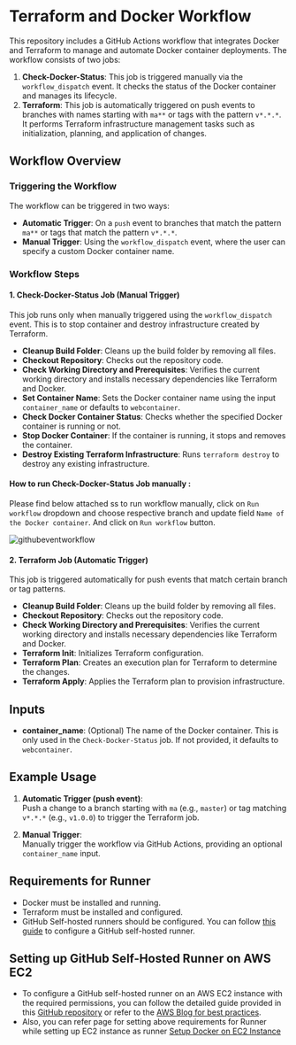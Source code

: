 # Terraform and Docker Workflow

This repository includes a GitHub Actions workflow that integrates Docker and Terraform to manage and automate Docker container deployments. The workflow consists of two jobs:

1. **Check-Docker-Status**: This job is triggered manually via the `workflow_dispatch` event. It checks the status of the Docker container and manages its lifecycle.
2. **Terraform**: This job is automatically triggered on push events to branches with names starting with `ma**` or tags with the pattern `v*.*.*`. It performs Terraform infrastructure management tasks such as initialization, planning, and application of changes.

## Workflow Overview

### Triggering the Workflow

The workflow can be triggered in two ways:
- **Automatic Trigger**: On a `push` event to branches that match the pattern `ma**` or tags that match the pattern `v*.*.*`.
- **Manual Trigger**: Using the `workflow_dispatch` event, where the user can specify a custom Docker container name.

### Workflow Steps

#### 1. Check-Docker-Status Job (Manual Trigger)

This job runs only when manually triggered using the `workflow_dispatch` event. This is to stop container and destroy infrastructure created by Terraform.

- **Cleanup Build Folder**: Cleans up the build folder by removing all files.
- **Checkout Repository**: Checks out the repository code.
- **Check Working Directory and Prerequisites**: Verifies the current working directory and installs necessary dependencies like Terraform and Docker.
- **Set Container Name**: Sets the Docker container name using the input `container_name` or defaults to `webcontainer`.
- **Check Docker Container Status**: Checks whether the specified Docker container is running or not.
- **Stop Docker Container**: If the container is running, it stops and removes the container.
- **Destroy Existing Terraform Infrastructure**: Runs `terraform destroy` to destroy any existing infrastructure.

#### How to run Check-Docker-Status Job manually :
Please find below attached ss to run workflow manually, click on `Run workflow` dropdown and choose respective branch and update field `Name of the Docker container`.
And click on `Run workflow` button.

![githubeventworkflow](https://github.com/user-attachments/assets/30c29ac3-1877-4243-8be5-4ead20994c1d)


#### 2. Terraform Job (Automatic Trigger)

This job is triggered automatically for push events that match certain branch or tag patterns.

- **Cleanup Build Folder**: Cleans up the build folder by removing all files.
- **Checkout Repository**: Checks out the repository code.
- **Check Working Directory and Prerequisites**: Verifies the current working directory and installs necessary dependencies like Terraform and Docker.
- **Terraform Init**: Initializes Terraform configuration.
- **Terraform Plan**: Creates an execution plan for Terraform to determine the changes.
- **Terraform Apply**: Applies the Terraform plan to provision infrastructure.

## Inputs

- **container_name**: (Optional) The name of the Docker container. This is only used in the `Check-Docker-Status` job. If not provided, it defaults to `webcontainer`.

## Example Usage

1. **Automatic Trigger (push event)**:  
   Push a change to a branch starting with `ma` (e.g., `master`) or tag matching `v*.*.*` (e.g., `v1.0.0`) to trigger the Terraform job.

2. **Manual Trigger**:  
   Manually trigger the workflow via GitHub Actions, providing an optional `container_name` input.

## Requirements for Runner

- Docker must be installed and running.
- Terraform must be installed and configured.
- GitHub Self-hosted runners should be configured. You can follow [this guide](https://docs.github.com/en/actions/hosting-your-own-runners/configuring-and-adding-self-hosted-runners) to configure a GitHub self-hosted runner.

## Setting up GitHub Self-Hosted Runner on AWS EC2

- To configure a GitHub self-hosted runner on an AWS EC2 instance with the required permissions, you can follow the detailed guide provided in this [GitHub repository](https://github.com/machulav/ec2-github-runner) or refer to the [AWS Blog for best practices](https://aws.amazon.com/blogs/devops/best-practices-working-with-self-hosted-github-action-runners-at-scale-on-aws/).
- Also, you can refer page for setting above requirements for Runner while setting up EC2 instance as runner [Setup Docker on EC2 Instance](https://github.com/riskRover/Webserver-Docker-Terraform/blob/feature/updates-mdfiles/Execute-on-AWS-Virtual-Machine(EC2).md#step-1-launch-an-ec2-instance)
